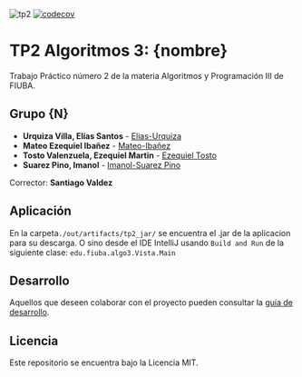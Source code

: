![tp2](https://github.com/Elias-Urquiza/algo3_tp2_2C2022/actions/workflows/build.yml/badge.svg) [![codecov](https://codecov.io/gh/Elias-Urquiza/algo3_tp2_2C2022/branch/master/graph/badge.svg)](https://codecov.io/gh/Elias-Urquiza/algo3_tp2_2C2022)

# TP2 Algoritmos 3: {nombre}

Trabajo Práctico número 2 de la materia Algoritmos y Programación III de FIUBA.

## Grupo {N}

* **Urquiza Villa, Elías Santos** - [Elias-Urquiza](https://github.com/integrante1)
* **Mateo Ezequiel Ibañez** - [Mateo-Ibañez](https://github.com/MateoIbaniez)
* **Tosto Valenzuela, Ezequiel Martin** - [Ezequiel Tosto](https://github.com/echitosto)
* **Suarez Pino, Imanol** - [Imanol-Suarez Pino](https://github.com/Imasuarezpino)

Corrector: **Santiago Valdez**

## Aplicación

En la carpeta```./out/artifacts/tp2_jar/``` se encuentra el .jar de la aplicacion para su descarga.
O sino desde el IDE IntelliJ usando ```Build and Run``` de la siguiente clase:
```edu.fiuba.algo3.Vista.Main```

## Desarrollo

Aquellos que deseen colaborar con el proyecto pueden consultar la [guía de desarrollo](./docs/Desarrollo.md).

## Licencia

Este repositorio se encuentra bajo la Licencia MIT.
